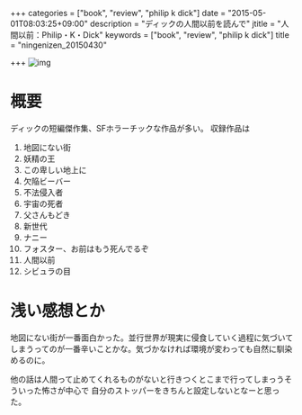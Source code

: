 +++
categories = ["book", "review", "philip k dick"]
date = "2015-05-01T08:03:25+09:00"
description = "ディックの人間以前を読んで"
jtitle = "人間以前：Philip・K・Dick"
keywords = ["book", "review", "philip k dick"]
title = "ningenizen_20150430"

+++
![img](http://ecx.images-amazon.com/images/I/51uKP1YkYJL.jpg)

# 概要
ディックの短編傑作集、SFホラーチックな作品が多い。 
収録作品は

1. 地図にない街
1. 妖精の王
1. この卑しい地上に
1. 欠陥ビーバー
1. 不法侵入者
1. 宇宙の死者
1. 父さんもどき
1. 新世代
1. ナニー
1. フォスター、お前はもう死んでるぞ
1. 人間以前
1. シビュラの目

# 浅い感想とか
地図にない街が一番面白かった。並行世界が現実に侵食していく過程に気づいてしまうってのが一番辛いことかな。気づかなければ環境が変わっても自然に馴染めるのに。

他の話は人間って止めてくれるものがないと行きつくとこまで行ってしまっうそういった怖さが中心で
自分のストッパーをきちんと設定しないとなーと思った。

